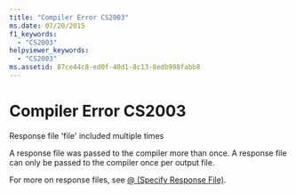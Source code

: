 ```yaml
---
title: "Compiler Error CS2003"
ms.date: 07/20/2015
f1_keywords: 
  - "CS2003"
helpviewer_keywords: 
  - "CS2003"
ms.assetid: 87ce44c8-ed0f-40d1-8c13-8edb998fabb8
---
```

# Compiler Error CS2003

Response file 'file' included multiple times  
  
 A response file was passed to the compiler more than once. A response file can only be passed to the compiler once per output file.  
  
 For more on response files, see [@ (Specify Response File)](../language-reference/compiler-options/response-file-compiler-option.md).
